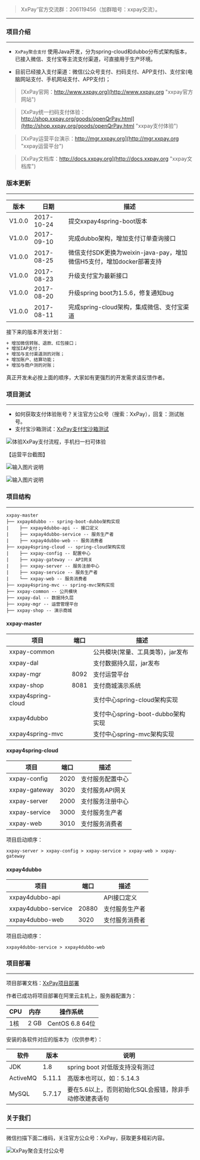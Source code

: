 >XxPay'官方交流群：206119456（加群暗号：xxpay交流）。
***

### 项目介绍
***

- `XxPay聚合支付` 使用Java开发，分为spring-cloud和dubbo分布式架构版本，已接入微信、支付宝等主流支付渠道，可直接用于生产环境。

- 目前已经接入支付渠道：微信(公众号支付、扫码支付、APP支付)、支付宝(电脑网站支付、手机网站支付、APP支付)；

> [XxPay官网：http://www.xxpay.org](http://www.xxpay.org "xxpay官方网站")

> [XxPay统一扫码支付体验：http://shop.xxpay.org/goods/openQrPay.html](http://shop.xxpay.org/goods/openQrPay.html "xxpay支付体验")

> [XxPay运营平台演示：http://mgr.xxpay.org](http://mgr.xxpay.org "xxpay运营平台")

> [XxPay文档库：http://docs.xxpay.org](http://docs.xxpay.org "xxpay文档库")

### 版本更新
***

版本 |日期 |描述
------- | ------- | -------
V1.0.0 |2017-10-24 |提交xxpay4spring-boot版本
V1.0.0 |2017-09-10 |完成dubbo架构，增加支付订单查询接口
V1.0.0 |2017-08-25 |微信支付SDK更换为weixin-java-pay，增加微信H5支付，增加docker部署支持
V1.0.0 |2017-08-23 |升级支付宝为最新接口
V1.0.0 |2017-08-20 |升级spring boot为1.5.6，修复通知bug
V1.0.0 |2017-08-11 |完成spring-cloud架构，集成微信、支付宝渠道

接下来的版本开发计划：
```html
+ 增加微信转账、退款、红包接口；
+ 增加IAP支付；
+ 增加与支付渠道测的对账；
+ 增加账户、结算功能；
+ 增加与商户测的对账；
```
真正开发未必按上面的顺序，大家如有更强烈的开发需求请反馈作者。

### 项目测试
------------


- 如何获取支付体验账号？关注官方公众号（搜索：XxPay），回复：测试账号。
- 支付宝沙箱测试：[XxPay支付宝沙箱测试](http://docs.xxpay.org/docs/deploy/41 "XxPay支付宝沙箱测试")

![体验XxPay支付流程，手机扫一扫可体验](https://git.oschina.net/uploads/images/2017/1009/112525_df5aac80_430718.png "XxPay支付体验")

【运营平台截图】

![输入图片说明](https://git.oschina.net/uploads/images/2017/0814/015506_5b5871eb_430718.png "Xxpay运营平台")

![输入图片说明](https://git.oschina.net/uploads/images/2017/0814/015531_b34e63aa_430718.png "Xxpay运营平台")

### 项目结构
***
```
xxpay-master
├── xxpay4dubbo -- spring-boot-dubbo架构实现
|    ├── xxpay4dubbo-api -- 接口定义
|    ├── xxpay4dubbo-service -- 服务生产者
|    ├── xxpay4dubbo-web -- 服务消费者
├── xxpay4spring-cloud -- spring-cloud架构实现
|    ├── xxpay-config -- 配置中心
|    ├── xxpay-gateway -- API网关
|    ├── xxpay-server -- 服务注册中心
|    ├── xxpay-service -- 服务生产者
|    └── xxpay-web -- 服务消费者
├── xxpay4spring-mvc -- spring-mvc架构实现
├── xxpay-common -- 公共模块
├── xxpay-dal -- 数据持久层
├── xxpay-mgr -- 运营管理平台
├── xxpay-shop -- 演示商城
```

#### xxpay-master
| 项目  | 端口 | 描述
|---|---|---
|xxpay-common |  | 公共模块(常量、工具类等)，jar发布
|xxpay-dal |  | 支付数据持久层，jar发布
|xxpay-mgr | 8092 | 支付运营平台
|xxpay-shop | 8081 | 支付商城演示系统
|xxpay4spring-cloud |  | 支付中心spring-cloud架构实现
|xxpay4dubbo |  | 支付中心spring-boot-dubbo架构实现
|xxpay4spring-mvc |  | 支付中心spring-mvc架构实现
#### xxpay4spring-cloud
| 项目  | 端口 | 描述
|---|---|---
|xxpay-config | 2020 | 支付服务配置中心
|xxpay-gateway | 3020 | 支付服务API网关
|xxpay-server | 2000 | 支付服务注册中心
|xxpay-service | 3000 | 支付服务生产者
|xxpay-web | 3010 | 支付服务消费者
项目启动顺序：
```
xxpay-server > xxpay-config > xxpay-service > xxpay-web > xxpay-gateway
```
#### xxpay4dubbo
| 项目  | 端口 | 描述
|---|---|---
|xxpay4dubbo-api |  | API接口定义
|xxpay4dubbo-service | 20880 | 支付服务生产者
|xxpay4dubbo-web | 3020 | 支付服务消费者
项目启动顺序：
```
xxpay4dubbo-service > xxpay4dubbo-web
```
### 项目部署
***

项目部署文档：[XxPay项目部署](http://docs.xxpay.org/docs/deploy "xxpay部署")

作者已成功将项目部署在阿里云主机上，服务器配置为：

| CPU  | 内存 | 操作系统
|---|---|---
|1核 | 2 GB | CentOS 6.8 64位

安装的各软件对应的版本为（仅供参考）：

| 软件  | 版本 | 说明
|---|---|---
|JDK | 1.8 | spring boot 对低版支持没有测过
|ActiveMQ|  5.11.1 | 高版本也可以，如：5.14.3
|MySQL | 5.7.17 | 要在5.6以上，否则初始化SQL会报错，除非手动修改建表语句

### 关于我们
***
微信扫描下面二维码，关注官方公众号：XxPay，获取更多精彩内容。

![XxPay聚合支付公众号](http://docs.xxpay.org/uploads/201708/attach_14dc8f1fac0a36a1.jpg "XxPay公众号")